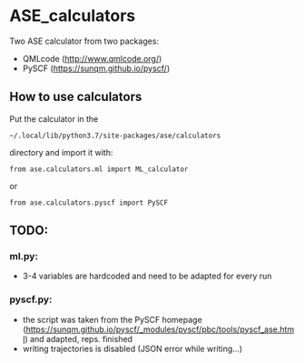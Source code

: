 # ASE_calculators

Two ASE calculator from two packages:
 - QMLcode (http://www.qmlcode.org/)
 - PySCF (https://sunqm.github.io/pyscf/)

## How to use calculators
Put the calculator in the

```~/.local/lib/python3.7/site-packages/ase/calculators ```

directory and import it with:

```from ase.calculators.ml import ML_calculator ```

or

```from ase.calculators.pyscf import PySCF```


## TODO:

### ml.py:
 - 3-4 variables are hardcoded and need to be adapted for every run

### pyscf.py:
 - the script was taken from the PySCF homepage (https://sunqm.github.io/pyscf/_modules/pyscf/pbc/tools/pyscf_ase.html) and adapted, reps. finished
- writing trajectories is disabled (JSON error while writing...)
